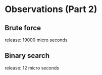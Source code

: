 # Observations (Part 2)

## Brute force

release: 19000 micro seconds

## Binary search

release: 12 micro seconds
